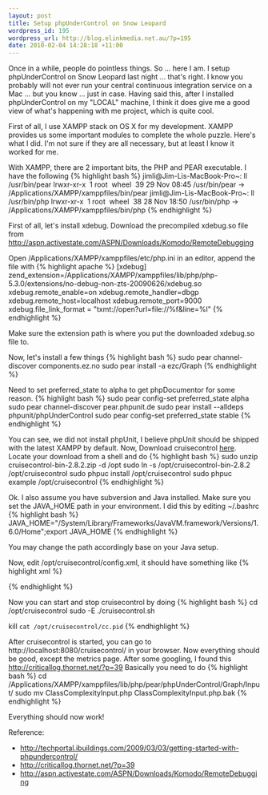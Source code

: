 ```yaml
---
layout: post
title: Setup phpUnderControl on Snow Leopard
wordpress_id: 195
wordpress_url: http://blog.elinkmedia.net.au/?p=195
date: 2010-02-04 14:28:18 +11:00
---
```

Once in a while, people do pointless things. So ... here I am. I setup phpUnderControl on Snow Leopard last night ... that's right. I know you probably will not ever run your central continuous integration service on a Mac ... but you know ... just in case. Having said this, after I installed phpUnderControl on my "LOCAL" machine, I think it does give me a good view of what's happening with me project, which is quite cool.

First of all, I use XAMPP stack on OS X for my development. XAMPP provides us some important modules to complete the whole puzzle. Here's what I did. I'm not sure if they are all necessary, but at least I know it worked for me.

With XAMPP, there are 2 important bits, the PHP and PEAR executable. I have the following
{% highlight bash %}
jimli@Jim-Lis-MacBook-Pro~: ll /usr/bin/pear
lrwxr-xr-x  1 root  wheel  39 29 Nov 08:45 /usr/bin/pear -> /Applications/XAMPP/xamppfiles/bin/pear
jimli@Jim-Lis-MacBook-Pro~: ll /usr/bin/php
lrwxr-xr-x  1 root  wheel  38 28 Nov 18:50 /usr/bin/php -> /Applications/XAMPP/xamppfiles/bin/php
{% endhighlight %}

First of all, let's install xdebug. Download the precompiled xdebug.so file from http://aspn.activestate.com/ASPN/Downloads/Komodo/RemoteDebugging

Open /Applications/XAMPP/xamppfiles/etc/php.ini in an editor, append the file with
{% highlight apache %}
[xdebug]
zend_extension=/Applications/XAMPP/xamppfiles/lib/php/php-5.3.0/extensions/no-debug-non-zts-20090626/xdebug.so
xdebug.remote_enable=on
xdebug.remote_handler=dbgp
xdebug.remote_host=localhost
xdebug.remote_port=9000
xdebug.file_link_format = "txmt://open?url=file://%f&line=%l"
{% endhighlight %}

Make sure the extension path is where you put the downloaded xdebug.so file to.

Now, let's install a few things
{% highlight bash %}
sudo pear channel-discover components.ez.no
sudo pear install -a ezc/Graph
{% endhighlight %}

Need to set preferred_state to alpha to get phpDocumentor for some reason.
{% highlight bash %}
sudo pear config-set preferred_state alpha
sudo pear channel-discover pear.phpunit.de
sudo pear install --alldeps phpunit/phpUnderControl
sudo pear config-set preferred_state stable
{% endhighlight %}

You can see, we did not install phpUnit, I believe phpUnit should be shipped with the latest XAMPP by default.
Now, Download cruisecontrol <a href="http://sourceforge.net/projects/cruisecontrol/files/CruiseControl/2.8.2/">here</a>. Locate your download from a shell and do
{% highlight bash %}
sudo unzip cruisecontrol-bin-2.8.2.zip -d /opt
sudo ln -s /opt/cruisecontrol-bin-2.8.2 /opt/cruisecontrol
sudo phpuc install /opt/cruisecontrol
sudo phpuc example /opt/cruisecontrol
{% endhighlight %}

Ok. I also assume you have subversion and Java installed.
Make sure you set the JAVA_HOME path in your environment. I did this by editing ~/.bashrc
{% highlight bash %}
JAVA_HOME="/System/Library/Frameworks/JavaVM.framework/Versions/1.6.0/Home";export JAVA_HOME
{% endhighlight %}

You may change the path accordingly base on your Java setup.

Now, edit /opt/cruisecontrol/config.xml, it should have something like
{% highlight xml %}
<?xml version="1.0"?>
<cruisecontrol>
  <project name="connectfour">
    <listeners>
      <currentbuildstatuslistener file="logs/${project.name}/status.txt"/>
    </listeners>
    <bootstrappers>
      <antbootstrapper anthome="apache-ant-1.7.0" buildfile="projects/${project.name}/build.xml" target="clean"/>
    </bootstrappers>
    <modificationset quietperiod="30">
      <!-- touch any file in connectfour project to trigger a build -->
      <filesystem folder="projects/${project.name}"/>
    </modificationset>
    <schedule interval="300">
      <ant anthome="apache-ant-1.7.0" buildfile="projects/${project.name}/build.xml"/>
    </schedule>
    <log>
      <merge dir="projects/${project.name}/target/test-results"/>
    </log>
    <publishers>
      <onsuccess>
        <artifactspublisher dest="artifacts/${project.name}" file="projects/${project.name}/target/${project.name}.jar"/>
      </onsuccess>
    </publishers>
  </project>
  <project name="php-under-control">
    <listeners>
      <currentbuildstatuslistener file="logs/${project.name}/status.txt"/>
    </listeners>
    <modificationset>
      <alwaysbuild/>
    </modificationset>
    <bootstrappers/>
    <schedule interval="300">
      <ant anthome="apache-ant-1.7.0" buildfile="projects/${project.name}/build.xml"/>
    </schedule>
    <log dir="logs/${project.name}">
      <merge dir="projects/${project.name}/build/logs/"/>
    </log>
    <publishers>
      <artifactspublisher dir="projects/${project.name}/build/api" dest="artifacts/${project.name}" subdirectory="api"/>
      <artifactspublisher dir="projects/${project.name}/build/coverage" dest="artifacts/${project.name}" subdirectory="coverage"/>      <execute command="phpcb --log projects/${project.name}/build/logs --source projects/${project.name}/source/src --output projects/${pro
ject.name}/build/php-code-browser"/>      <artifactspublisher dir="projects/${project.name}/build/php-code-browser" dest="artifacts/${project.name}" subdirectory="php-code-brow
ser"/>
      <execute command="/Applications/XAMPP/xamppfiles/bin/phpuc graph logs/${project.name} artifacts/${project.name}"/>
    </publishers>
  </project>
</cruisecontrol>
{% endhighlight %}

Now you can start and stop cruisecontrol by doing
{% highlight bash %}
cd /opt/cruisecontrol
sudo -E ./cruisecontrol.sh

kill `cat /opt/cruisecontrol/cc.pid`
{% endhighlight %}

After cruisecontrol is started, you can go to http://localhost:8080/cruisecontrol/ in your browser. Now everything should be good, except the metrics page. After some googling, I found this http://criticallog.thornet.net/?p=39
Basically you need to do
{% highlight bash %}
cd /Applications/XAMPP/xamppfiles/lib/php/pear/phpUnderControl/Graph/Input/
sudo mv ClassComplexityInput.php ClassComplexityInput.php.bak
{% endhighlight %}

Everything should now work!

Reference:
<ul>
	<li><a href="http://techportal.ibuildings.com/2009/03/03/getting-started-with-phpundercontrol/" target="_blank">http://techportal.ibuildings.com/2009/03/03/getting-started-with-phpundercontrol/</a></li>
	<li><a href="http://criticallog.thornet.net/?p=39" target="_blank">http://criticallog.thornet.net/?p=39</a></li>
	<li><a href="http://aspn.activestate.com/ASPN/Downloads/Komodo/RemoteDebugging" target="_blank">http://aspn.activestate.com/ASPN/Downloads/Komodo/RemoteDebugging</a></li>
</ul>
